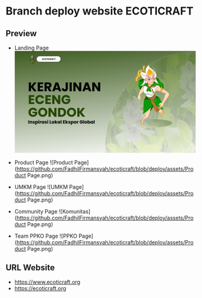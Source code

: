 # Branch deploy website ECOTICRAFT

## Preview
- Landing Page
![Landing Page](https://github.com/FadhilFirmansyah/ecoticraft/blob/deploy/assets/Landing%20Page.png)

- Product Page
![Product Page](https://github.com/FadhilFirmansyah/ecoticraft/blob/deploy/assets/Product Page.png)

- UMKM Page
![UMKM Page](https://github.com/FadhilFirmansyah/ecoticraft/blob/deploy/assets/Product Page.png)

- Community Page
![Komunitas](https://github.com/FadhilFirmansyah/ecoticraft/blob/deploy/assets/Product Page.png)

- Team PPKO Page
![PPKO Page](https://github.com/FadhilFirmansyah/ecoticraft/blob/deploy/assets/Product Page.png)

## URL Website
- https://www.ecoticraft.org
- https://ecoticraft.org